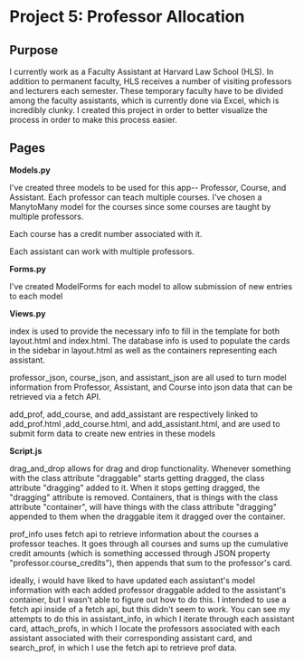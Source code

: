 # Project 5: Professor Allocation

## Purpose

I currently work as a Faculty Assistant at Harvard Law School (HLS). In addition to permanent faculty, HLS receives a number of visiting professors and lecturers each semester. These temporary faculty have to be divided among the faculty assistants, which is currently done via Excel, which is incredibly clunky. I created this project in order to better visualize the process in order to make this process easier.

## Pages

**Models.py**

I've created three models to be used for this app-- Professor, Course, and Assistant. Each professor can teach multiple courses. I've chosen a ManytoMany model for the courses since some courses are taught by multiple professors.

Each course has a credit number associated with it.

Each assistant can work with multiple professors.

**Forms.py**

I've created ModelForms for each model to allow submission of new entries to each model

**Views.py**

index is used to provide the necessary info to fill in the template for both layout.html and index.html. The database info is used to populate the cards in the sidebar in layout.html as well as the containers representing each assistant.

professor_json, course_json, and assistant_json are all used to turn model information from Professor, Assistant, and Course into json data that can be retrieved via a fetch API.

add_prof, add_course, and add_assistant are respectively linked to add_prof.html ,add_course.html, and add_assistant.html, and are used to submit form data to create new entries in these models

**Script.js**

drag_and_drop allows for drag and drop functionality. Whenever something with the class attribute "draggable" starts getting dragged, the class attribute "dragging" added to it. When it stops getting dragged, the "dragging" attribute is removed. Containers, that is things with the class attribute "container", will have things with the class attribute "dragging" appended to them when the draggable item it dragged over the container.

prof_info uses fetch api to retrieve information about the courses a professor teaches. It goes through all courses and sums up the cumulative credit amounts (which is something accessed through JSON property "professor.course_credits"), then appends that sum to the professor's card.

ideally, i would have liked to have updated each assistant's model information with each added professor draggable added to the assistant's container, but I wasn't able to figure out how to do this. I intended to use a fetch api inside of a fetch api, but this didn't seem to work. You can see my attempts to do this in assistant_info, in which I iterate through each assistant card, attach_profs, in which I locate the professors associated with each assistant associated with their corresponding assistant card, and search_prof, in which I use the fetch api to retrieve prof data.
